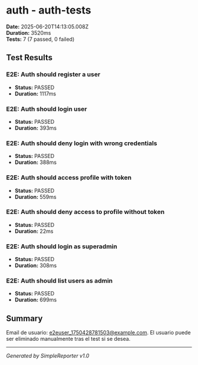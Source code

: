 # auth - auth-tests

**Date:** 2025-06-20T14:13:05.008Z  
**Duration:** 3520ms  
**Tests:** 7 (7 passed, 0 failed)

## Test Results


### E2E: Auth should register a user
- **Status:** PASSED
- **Duration:** 1117ms



### E2E: Auth should login user
- **Status:** PASSED
- **Duration:** 393ms



### E2E: Auth should deny login with wrong credentials
- **Status:** PASSED
- **Duration:** 388ms



### E2E: Auth should access profile with token
- **Status:** PASSED
- **Duration:** 559ms



### E2E: Auth should deny access to profile without token
- **Status:** PASSED
- **Duration:** 22ms



### E2E: Auth should login as superadmin
- **Status:** PASSED
- **Duration:** 308ms



### E2E: Auth should list users as admin
- **Status:** PASSED
- **Duration:** 699ms



## Summary

Email de usuario: e2euser_1750428781503@example.com. El usuario puede ser eliminado manualmente tras el test si se desea.

---
*Generated by SimpleReporter v1.0*
